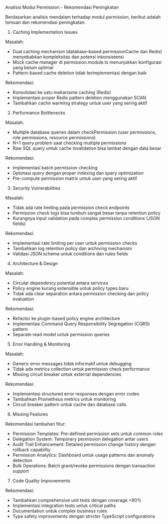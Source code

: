 Analisis Modul Permission - Rekomendasi Peningkatan

Berdasarkan analisis mendalam terhadap modul permission, berikut adalah temuan dan rekomendasi peningkatan:

1. Caching Implementation Issues

Masalah:

- Dual caching mechanism (database-based permissionCache dan Redis) menyebabkan kompleksitas dan potensi inkonsistensi
- Mock cache manager di permission.module.ts menunjukkan konfigurasi yang belum optimal
- Pattern-based cache deletion tidak terimplementasi dengan baik

Rekomendasi:

- Konsolidasi ke satu mekanisme caching (Redis)
- Implementasi proper Redis pattern deletion menggunakan SCAN
- Tambahkan cache warming strategy untuk user yang sering aktif

2. Performance Bottlenecks

Masalah:

- Multiple database queries dalam checkPermission (user permissions, role permissions, resource permissions)
- N+1 query problem saat checking multiple permissions
- Raw SQL query untuk cache invalidation bisa lambat dengan data besar

Rekomendasi:

- Implementasi batch permission checking
- Optimasi query dengan proper indexing dan query optimization
- Pre-compute permission matrix untuk user yang sering aktif

3. Security Vulnerabilities

Masalah:

- Tidak ada rate limiting pada permission check endpoints
- Permission check logs bisa tumbuh sangat besar tanpa retention policy
- Kurangnya input validation pada complex permission conditions (JSON fields)

Rekomendasi:

- Implementasi rate limiting per user untuk permission checks
- Tambahkan log retention policy dan archiving mechanism
- Validasi JSON schema untuk conditions dan rules fields

4. Architecture & Design

Masalah:

- Circular dependency potential antara services
- Policy engine kurang extensible untuk policy types baru
- Tidak ada clear separation antara permission checking dan policy evaluation

Rekomendasi:

- Refactor ke plugin-based policy engine architecture
- Implementasi Command Query Responsibility Segregation (CQRS) pattern
- Separate read model untuk permission queries

5. Error Handling & Monitoring

Masalah:

- Generic error messages tidak informatif untuk debugging
- Tidak ada metrics collection untuk permission check performance
- Missing circuit breaker untuk external dependencies

Rekomendasi:

- Implementasi structured error responses dengan error codes
- Tambahkan Prometheus metrics untuk monitoring
- Circuit breaker pattern untuk cache dan database calls

6. Missing Features

Rekomendasi tambahan fitur:

- Permission Templates: Pre-defined permission sets untuk common roles
- Delegation System: Temporary permission delegation antar users
- Audit Trail Enhancement: Detailed permission change history dengan rollback capability
- Permission Analytics: Dashboard untuk usage patterns dan anomaly detection
- Bulk Operations: Batch grant/revoke permissions dengan transaction support

7. Code Quality Improvements

Rekomendasi:

- Tambahkan comprehensive unit tests dengan coverage >80%
- Implementasi integration tests untuk critical paths
- Documentation untuk complex business rules
- Type safety improvements dengan stricter TypeScript configurations
